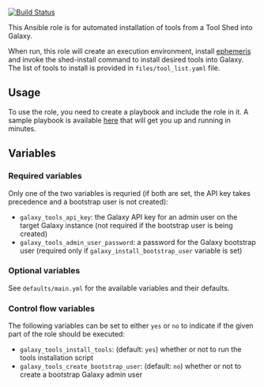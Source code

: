 [![Build Status](https://travis-ci.org/galaxyproject/ansible-galaxy-tools.svg?branch=master)](https://travis-ci.org/galaxyproject/ansible-galaxy-tools)

This Ansible role is for automated installation of tools from a Tool Shed into
Galaxy.

When run, this role will create an execution environment, install
[ephemeris](https://github.com/galaxyproject/ephemeris) and invoke the
shed-install command to install desired tools into Galaxy. The list of tools to
install is provided in `files/tool_list.yaml` file.

Usage
-----
To use the role, you need to create a playbook and include the role in it. A
sample playbook is available [here](https://github.com/afgane/galaxy-tools-playbook)
that will get you up and running in minutes.

Variables
---------
### Required variables ###
Only one of the two variables is requried (if both are set, the API key
takes precedence and a bootstrap user is not created):
- `galaxy_tools_api_key`: the Galaxy API key for an admin user on the target
  Galaxy instance (not required if the bootstrap user is being created)
- `galaxy_tools_admin_user_password`: a password for the Galaxy bootstrap user
  (required only if `galaxy_install_bootstrap_user` variable is set)

### Optional variables ###
See `defaults/main.yml` for the available variables and their defaults.

### Control flow variables ###
The following variables can be set to either `yes` or `no` to indicate if the
given part of the role should be executed:

 - `galaxy_tools_install_tools`: (default: `yes`) whether or not to run the
   tools installation script
 - `galaxy_tools_create_bootstrap_user`: (default: `no`) whether or not to
   create a bootstrap Galaxy admin user
